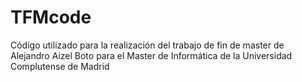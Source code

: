 # TFMcode
Código utilizado para la realización del trabajo de fin de master de Alejandro Aizel Boto para el Master de Informática de la Universidad Complutense de Madrid
